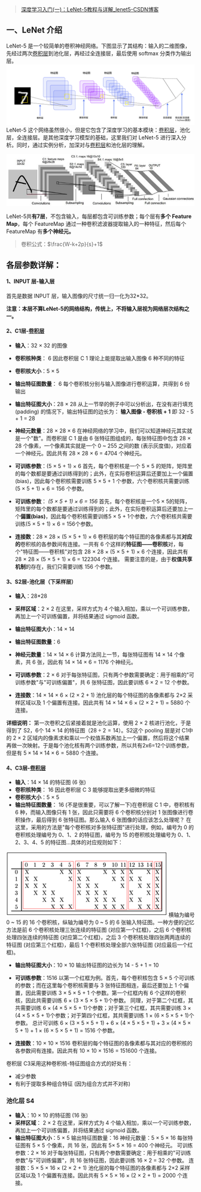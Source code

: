 >[深度学习入门(一)：LeNet-5教程与详解\_lenet5-CSDN博客](https://blog.csdn.net/qq_40714949/article/details/109863595)
## 一、LeNet 介绍
 LeNet-5 是一个较简单的卷积神经网络。下图显示了其结构：输入的二维图像，先经过两次[卷积层](../神经网络元素/卷积层.md)到池化层，再经过全连接层，最后使用 softmax 分类作为输出层。
![](LeNet/LeNet结构.png)
LeNet-5 这个网络虽然很小，但是它包含了深度学习的基本模块：[卷积层](../神经网络元素/卷积层.md)，池化层，全连接层。是其他深度学习模型的基础，这里我们对 LeNet-5 进行深入分析。同时，通过实例分析，加深对与[卷积层](../神经网络元素/卷积层.md)和池化层的理解。

![](LeNet/LeNet结构2.jpg)

LeNet-5共**有7层**，不包含输入，每层都包含可训练参数；每个层有**多个 Feature Map**，每个 FeatureMap 通过一种卷积滤波器提取输入的一种特征，然后每个 FeatureMap 有**多个神经元。**

>卷积公式：$\frac{W-k+2p}{s}+1$
## 各层参数详解：

#### 1、INPUT 层-输入层

首先是数据 INPUT 层，输入图像的尺寸统一归一化为32\*32。

**注意：本层不算LeNet-5的网络结构，传统上，不将输入层视为网络层次结构之一。**

#### 2、C1层-[卷积层](../神经网络元素/卷积层.md)

* **输入**：32 × 32 的图像

* **卷积核种类**： 6
因此卷积层 C 1 理论上能提取出输入图像 6 种不同的特征

* **卷积核大小**：5 × 5

* **输出特征图数量**： 6
每个卷积核分别与输入图像进行卷积运算，共得到 6 份输出

* **输出特征图大小**：28 × 28
从上一节举的例子中可以分析出，在没有进行填充 (padding) 的情况下，输出特征图的边长为：
**输入图像 - 卷积核 + 1**
即 32 - 5 + 1 = 28

* **神经元数量**：28 × 28 × 6
在神经网络的学习中，我们可以知道神经元其实就是一个"数"。而卷积层 C 1 是由 6 张特征图组成的，每张特征图中包含 28 × 28 个像素，一个像素其实就是一个 0 ~ 255 之间的数 (表示灰度值)，对应着一个神经元。因此共有 28 × 28 × 6 = 4704 个神经元。

* **可训练参数**：(5 × 5 + 1) × 6
首先，每个卷积核是一个 5 × 5 的矩阵，矩阵里的每个数都是要通过训练得到的；此外，在实际卷积运算后还要加上一个偏置 (bias)，因此每个卷积核需要训练 5 × 5 + 1 个参数，六个卷积核共需要训练 (5 × 5 + 1) × 6 = 156 个参数。

* **可训练参数**： *(5 × 5 + 1) × 6 = 156*
首先，每个卷积核是一个5 × 5的矩阵，矩阵里的每个数都是要通过训练得到的；此外，在实际卷积运算后还要加上一个**偏置(bias)**，因此每个卷积核需要训练5 × 5 + 1个参数，六个卷积核共需要训练(5 × 5 + 1) × 6 = 156个参数。

* **连接数**：28 × 28 × (5 × 5 + 1) × 6
 卷积层的每个特征图的各像素都与其**对应的**卷积核的各参数间有连接。一共有 6 个这样的**特征图——卷积核**对，每个"特征图——卷积核"对包含 28 × 28 × (5 × 5 + 1) × 6 个连接，因此共有 28 × 28 × (5 × 5 + 1) × 6 = 122304 个连接。
需要注意的是，由于**权值共享机制**的存在，我们只需要训练 156 个参数。

#### 3、S2层-池化层（下采样层）

* **输入**：28\*28

* **采样区域**：2 × 2
在这里，采样方式为 4 个输入相加，乘以一个可训练参数，再加上一个可训练偏置，并将结果通过 sigmoid 函数。

* **输出特征图大小**：14 × 14

* **输出特征图数量**：6

* **神经元数量**：14 × 14 × 6
计算方法同上一节，每张特征图有 14 × 14 个像素，共 6 张，因此有 14 × 14 × 6 = 1176 个神经元。

* **可训练参数**：2 × 6
对于每张特征图，只有两个参数需要确定：用于相乘的"可训练参数"与"可训练偏置"，共 6 张特征图，因此要训练 6 × 2 = 12 个参数。

* **连接数**：14 × 14 × 6 × (2 × 2 + 1)
池化层的每个特征图的各像素都与 2×2 采样区域以及 1 个偏置有连接。因此共有 14 × 14 × 6 × (2 × 2 + 1) = 5880 个连接。

**详细说明：** 第一次卷积之后紧接着就是池化运算，使用 2 × 2 核进行池化，于是得到了 S2，6个 14 × 14 的特征图（$28\div2=14$）。S2这个 pooling 层是对 C1中的 2 × 2 区域内的像素求和乘以一个权值系数再加上一个偏置，然后将这个结果再做一次映射。于是每个池化核有两个训练参数，所以共有2x6=12个训练参数，但是有 $5 × 14 × 14 × 6=5880$ 个连接。

#### 4、C3层-[卷积层](../神经网络元素/卷积层.md)

* **输入**：14 × 14 的特征图 (6 张)
* **卷积核种类**： 16
因此卷积层 C 3 能够提取出更多细微的特征
* **卷积核大小**：5 × 5
* **输出特征图数量**： 16
(不是很重要，可以了解一下)在卷积层 C 1 中，卷积核有 6 种，而输入图像只有 1 张，因此只需要将 6 个卷积核分别对 1 张图像进行卷积操作，最后得到 6 张特征图。那么输入 6 张图像的话应该怎么处理呢？
在这里，采用的方法是"每个卷积核对多张特征图"进行处理，例如，编号为 0 的卷积核处理编号为 0、1、2 的特征图，编号为 15 的卷积核处理编号为 0、1、2、3、4、5 的特征图…具体的对应规则如下：

![](LeNet/16个特征图.png)
横轴为编号 0 ~ 15 的 16 个卷积核，纵轴为编号为 0 ~ 5 的 6 张输入特征图。一种方便的记忆方法是前 6 个卷积核处理三张连续的特征图 (对应第一个红框)，之后 6 个卷积核处理四张连续的特征图 (对应第二个红框)，之后 3 个卷积核处理四张两两连续的特征图 (对应第三个红框)，最后 1 个卷积核处理全部六张特征图 (对应最后一个红框)。

* **输出特征图大小**：10 × 10
输出特征图的边长为 14 - 5 + 1 = 10
* **可训练参数**：1516
以第一个红框为例。首先，每个卷积核包含 5 × 5 个可训练的参数；而在这里每个卷积核需要与 3 张特征图相连，最后还要加上 1 个偏置，因此需要训练 3 × 5 × 5 + 1 个参数。第一个红框内有 6 个这样的卷积核，因此共需要训练 6 × (3 × 5 × 5 + 1)个参数。
同理，对于第二个红框，其共需要训练 6 × (4 × 5 × 5 + 1)个参数；对于第三个红框，其共需要训练 3 × (4 × 5 × 5 + 1)个参数；对于第四个红框，其共需要训练 1 × (6 × 5 × 5 + 1)个参数。
总计可训练 6 × (3 × 5 × 5 + 1) + 6 × (4 × 5 × 5 + 1) + 3 × (4 × 5 × 5 + 1) + 1 × (6 × 5 × 5 + 1) = 1516 个参数。

* **连接数**：10 × 10 × 1516
卷积层的每个特征图的各像素都与其对应的卷积核的各参数间有连接。因此共有 10 × 10 × 1516 = 151600 个连接。

卷积层 C3采用这种卷积核-特征图组合方式的好处有：

- 减少参数
- 有利于提取多种组合特征 (因为组合方式并不对称)

### 池化层 S4
* **输入**：10 × 10 的特征图 (16 张)
* **采样区域**： 2 × 2
在这里，采样方式为 4 个输入相加，乘以一个可训练参数，再加上一个可训练偏置，并将结果通过 sigmoid 函数。
* **输出特征图大小**：5 × 5
输出特征图数量：16
神经元数量：5 × 5 × 16
每张特征图有 5 × 5 个像素，共 16 张，因此有 5× 5 × 16 = 400 个神经元。
可训练参数：2 × 16
对于每张特征图，只有两个参数需要确定：用于相乘的"可训练参数"与"可训练偏置"，共 16 张特征图，因此要训练 16 × 2 = 32 个参数。
连接数：5 × 5 × 16 × (2 × 2 + 1)
池化层的每个特征图的各像素都与 2×2 采样区域以及 1 个偏置有连接。因此共有 5 × 5 × 16 × (2 × 2 + 1) = 2000 个连接。